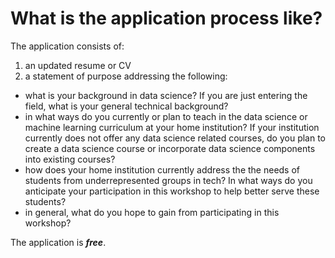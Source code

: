 # What is the application process like?
The application consists of:
1. an updated resume or CV
2. a statement of purpose addressing the following:
 - what is your background in data science? If you are just entering the field, what is your general technical background?
 - in what ways do you currently or plan to teach in the data science or machine learning curriculum at your home institution? If your institution currently does not offer any data science related courses, do you plan to create a data science course or incorporate data science components into existing courses?
 - how does your home institution currently address the the needs of students from underrepresented groups in tech? In what ways do you anticipate your participation in this workshop to help better serve these students?
 - in general, what do you hope to gain from participating in this workshop?

The application is ***free***.
